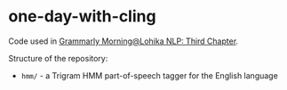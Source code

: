 # one-day-with-cling

Code used in [Grammarly Morning@Lohika NLP: Third Chapter](http://morning.lohika.com/news/grammarly-morninglohika-nlp-third-chapter).

Structure of the repository:
- `hmm/` - a Trigram HMM part-of-speech tagger for the English language

